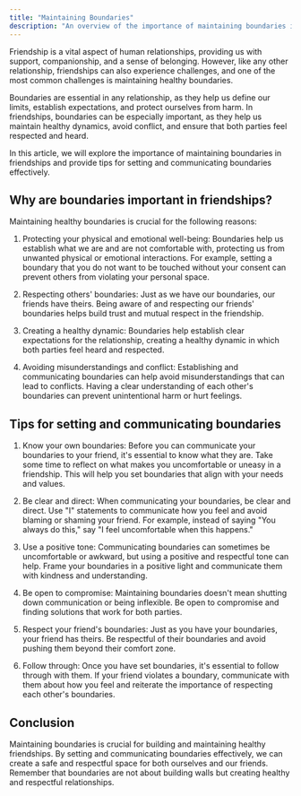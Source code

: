 ```yaml
---
title: "Maintaining Boundaries"
description: "An overview of the importance of maintaining boundaries in friendships, including tips for setting boundaries, managing expectations, and communicating your needs."
---
```

Friendship is a vital aspect of human relationships, providing us with support, companionship, and a sense of belonging. However, like any other relationship, friendships can also experience challenges, and one of the most common challenges is maintaining healthy boundaries.

Boundaries are essential in any relationship, as they help us define our limits, establish expectations, and protect ourselves from harm. In friendships, boundaries can be especially important, as they help us maintain healthy dynamics, avoid conflict, and ensure that both parties feel respected and heard.

In this article, we will explore the importance of maintaining boundaries in friendships and provide tips for setting and communicating boundaries effectively.

## Why are boundaries important in friendships?

Maintaining healthy boundaries is crucial for the following reasons:

1.  Protecting your physical and emotional well-being: Boundaries help us establish what we are and are not comfortable with, protecting us from unwanted physical or emotional interactions. For example, setting a boundary that you do not want to be touched without your consent can prevent others from violating your personal space.
    
2.  Respecting others' boundaries: Just as we have our boundaries, our friends have theirs. Being aware of and respecting our friends' boundaries helps build trust and mutual respect in the friendship.
    
3.  Creating a healthy dynamic: Boundaries help establish clear expectations for the relationship, creating a healthy dynamic in which both parties feel heard and respected.
    
4.  Avoiding misunderstandings and conflict: Establishing and communicating boundaries can help avoid misunderstandings that can lead to conflicts. Having a clear understanding of each other's boundaries can prevent unintentional harm or hurt feelings.
    

## Tips for setting and communicating boundaries

1.  Know your own boundaries: Before you can communicate your boundaries to your friend, it's essential to know what they are. Take some time to reflect on what makes you uncomfortable or uneasy in a friendship. This will help you set boundaries that align with your needs and values.
    
2.  Be clear and direct: When communicating your boundaries, be clear and direct. Use "I" statements to communicate how you feel and avoid blaming or shaming your friend. For example, instead of saying "You always do this," say "I feel uncomfortable when this happens."
    
3.  Use a positive tone: Communicating boundaries can sometimes be uncomfortable or awkward, but using a positive and respectful tone can help. Frame your boundaries in a positive light and communicate them with kindness and understanding.
    
4.  Be open to compromise: Maintaining boundaries doesn't mean shutting down communication or being inflexible. Be open to compromise and finding solutions that work for both parties.
    
5.  Respect your friend's boundaries: Just as you have your boundaries, your friend has theirs. Be respectful of their boundaries and avoid pushing them beyond their comfort zone.
    
6.  Follow through: Once you have set boundaries, it's essential to follow through with them. If your friend violates a boundary, communicate with them about how you feel and reiterate the importance of respecting each other's boundaries.
    

## Conclusion

Maintaining boundaries is crucial for building and maintaining healthy friendships. By setting and communicating boundaries effectively, we can create a safe and respectful space for both ourselves and our friends. Remember that boundaries are not about building walls but creating healthy and respectful relationships.
